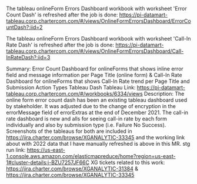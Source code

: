 The tableau onlineForm Errors Dashboard workbook with worksheet 'Error Count Dash' is refreshed after the job is done:
https://pi-datamart-tableau.corp.chartercom.com/#/views/OnlineFormErrorsDashboard/ErrorCountDash?:iid=2

The tableau onlineForm Errors Dashboard workbook with worksheet 'Call-In Rate Dash' is refreshed after the job is done:
https://pi-datamart-tableau.corp.chartercom.com/#/views/OnlineFormErrorsDashboard/Call-InRateDash?:iid=3


Summary:
Error Count Dashboard for onlineForms that shows inline error field and message information per Page Title (online form) & Call-In Rate Dashboard for onlineForms that shows Call-In Rate trend per Page Title and Submission Action Types Tableau Dash Tableau Link: https://pi-datamart-tableau.corp.chartercom.com/#/workbooks/6334/views
Description:
The online form error count dash has been an existing tableau dashboard used by stakeholder. It was adjusted due to the change of encryption in the errorMessage field of errorExtras at the end of December 2021. The call-in rate dashboard is new and alls for seeing call-in rate by each form individually and also by submission type (i.e. Failure No Success). Screenshots of the tableaus for both are included in https://jira.charter.com/browse/XGANALYTIC-33345 and the working link about with 2022 data that I have manually refreshed is above in this MR.
stg run link: https://us-east-1.console.aws.amazon.com/elasticmapreduce/home?region=us-east-1#cluster-details:j-BZU7257JF66C
XG tickets related to this work:
https://jira.charter.com/browse/XGANALYTIC-31384
&
https://jira.charter.com/browse/XGANALYTIC-33345